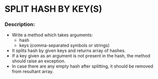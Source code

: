# SPLIT HASH BY KEY(S)
### Description:
* Write a method which takes arguments:
  - hash
  - keys (comma-separated symbols or strings)
* It splits hash by given keys and returns array of hashes.
* If a key given as an argument is not present in the hash, the method should raise an exception.
* In case there are any empty hash after splitting, it should be removed from resultant array.
